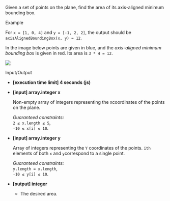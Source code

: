 
Given a set of points on the plane, find the area of its  axis-aligned minimum bounding box.

Example

For  `x = [1, 0, 4]`  and  `y = [-1, 2, 2]`, the output should be  
`axisAlignedBoundingBox(x, y) = 12`.

In the image below points are given in blue, and the  _axis-aligned minimum bounding box_  is given in red. Its area is  `3 * 4 = 12`.

![](https://codefightsuserpics.s3.amazonaws.com/tasks/axisAlignedBoundingBox/img/plot.png?_tm=1530791186473)

Input/Output

-   **[execution time limit] 4 seconds (js)**
    
-   **[input] array.integer x**
    
    Non-empty array of integers representing the  `X`coordinates of the points on the plane.
    
    _Guaranteed constraints:_  
    `2 ≤ x.length ≤ 5`,  
    `-10 ≤ x[i] ≤ 10`.
    
-   **[input] array.integer y**
    
    Array of integers representing the  `Y`  coordinates of the points.  `ith`  elements of both  `x`  and  `y`correspond to a single point.
    
    _Guaranteed constraints:_  
    `y.length = x.length`,  
    `-10 ≤ y[i] ≤ 10`.
    
-   **[output] integer**
    
    -   The desired area.